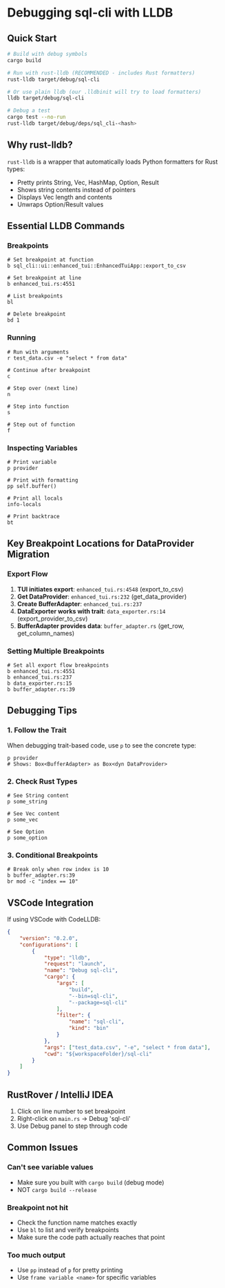# Debugging sql-cli with LLDB

## Quick Start

```bash
# Build with debug symbols
cargo build

# Run with rust-lldb (RECOMMENDED - includes Rust formatters)
rust-lldb target/debug/sql-cli

# Or use plain lldb (our .lldbinit will try to load formatters)
lldb target/debug/sql-cli

# Debug a test
cargo test --no-run
rust-lldb target/debug/deps/sql_cli-<hash>
```

## Why rust-lldb?

`rust-lldb` is a wrapper that automatically loads Python formatters for Rust types:
- Pretty prints String, Vec, HashMap, Option, Result
- Shows string contents instead of pointers
- Displays Vec length and contents
- Unwraps Option/Result values

## Essential LLDB Commands

### Breakpoints
```lldb
# Set breakpoint at function
b sql_cli::ui::enhanced_tui::EnhancedTuiApp::export_to_csv

# Set breakpoint at line
b enhanced_tui.rs:4551

# List breakpoints
bl

# Delete breakpoint
bd 1
```

### Running
```lldb
# Run with arguments
r test_data.csv -e "select * from data"

# Continue after breakpoint
c

# Step over (next line)
n

# Step into function
s

# Step out of function
f
```

### Inspecting Variables
```lldb
# Print variable
p provider

# Print with formatting
pp self.buffer()

# Print all locals
info-locals

# Print backtrace
bt
```

## Key Breakpoint Locations for DataProvider Migration

### Export Flow
1. **TUI initiates export**: `enhanced_tui.rs:4548` (export_to_csv)
2. **Get DataProvider**: `enhanced_tui.rs:232` (get_data_provider)
3. **Create BufferAdapter**: `enhanced_tui.rs:237`
4. **DataExporter works with trait**: `data_exporter.rs:14` (export_provider_to_csv)
5. **BufferAdapter provides data**: `buffer_adapter.rs` (get_row, get_column_names)

### Setting Multiple Breakpoints
```lldb
# Set all export flow breakpoints
b enhanced_tui.rs:4551
b enhanced_tui.rs:237
b data_exporter.rs:15
b buffer_adapter.rs:39
```

## Debugging Tips

### 1. Follow the Trait
When debugging trait-based code, use `p` to see the concrete type:
```lldb
p provider
# Shows: Box<BufferAdapter> as Box<dyn DataProvider>
```

### 2. Check Rust Types
```lldb
# See String content
p some_string

# See Vec content
p some_vec

# See Option
p some_option
```

### 3. Conditional Breakpoints
```lldb
# Break only when row index is 10
b buffer_adapter.rs:39
br mod -c "index == 10"
```

## VSCode Integration

If using VSCode with CodeLLDB:

```json
{
    "version": "0.2.0",
    "configurations": [
        {
            "type": "lldb",
            "request": "launch",
            "name": "Debug sql-cli",
            "cargo": {
                "args": [
                    "build",
                    "--bin=sql-cli",
                    "--package=sql-cli"
                ],
                "filter": {
                    "name": "sql-cli",
                    "kind": "bin"
                }
            },
            "args": ["test_data.csv", "-e", "select * from data"],
            "cwd": "${workspaceFolder}/sql-cli"
        }
    ]
}
```

## RustRover / IntelliJ IDEA

1. Click on line number to set breakpoint
2. Right-click on `main.rs` → Debug 'sql-cli'
3. Use Debug panel to step through code

## Common Issues

### Can't see variable values
- Make sure you built with `cargo build` (debug mode)
- NOT `cargo build --release`

### Breakpoint not hit
- Check the function name matches exactly
- Use `bl` to list and verify breakpoints
- Make sure the code path actually reaches that point

### Too much output
- Use `pp` instead of `p` for pretty printing
- Use `frame variable <name>` for specific variables